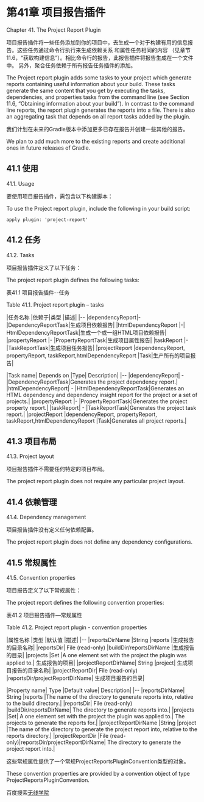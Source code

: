 # **第41章 项目报告插件**

Chapter 41. The Project Report Plugin

项目报告插件将一些任务添加到你的项目中，去生成一个对于构建有用的信息报告。这些任务通过命令行执行来生成依赖关系 和属性任务相同的内容  （见章节11.6，“获取构建信息”）。相比命令行的报告，此报告插件将报告生成在一个文件中。  另外，聚合任务依赖于所有报告任务插件的添加。

The Project report plugin adds some tasks to your project which generate reports containing useful information about your build. These tasks generate the same content that you get by executing the tasks, dependencies, and properties tasks from the command line (see Section 11.6, “Obtaining information about your build”). In contrast to the command line reports, the report plugin generates the reports into a file. There is also an aggregating task that depends on all report tasks added by the plugin.

我们计划在未来的Gradle版本中添加更多已存在报告并创建一些其他的报告。

We plan to add much more to the existing reports and create additional ones in future releases of Gradle.

## **41.1 使用**

41.1. Usage

要使用项目报告插件，需包含以下构建脚本：

To use the Project report plugin, include the following in your build script:

```
apply plugin: 'project-report'
```

## **41.2 任务**

41.2. Tasks

项目报告插件定义了以下任务：

The project report plugin defines the following tasks:

表41.1  项目报告插件--任务

Table 41.1. Project report plugin – tasks

|任务名称	|依赖于|类型	|描述|
|--
|dependencyReport|-	|DependencyReportTask|生成项目依赖报告|
|htmlDependencyReport	|-|	HtmlDependencyReportTask|生成一个或一组HTML项目依赖报告|
|propertyReport	|-	|PropertyReportTask|生成项目属性报告|
|taskReport	|-	|TaskReportTask|生成项目任务报告|
|projectReport	|dependencyReport, propertyReport, taskReport,htmlDependencyReport	|Task|生产所有的项目报告|


|Task name|	Depends on	|Type|	Description|
|--
|dependencyReport|	-	|DependencyReportTask|Generates the project dependency report.|
|htmlDependencyReport|	-	|HtmlDependencyReportTask|Generates an HTML dependency and dependency insight report for the project or a set of projects.|
|propertyReport	|-	|PropertyReportTask|Generates the project property report.|
|taskReport|	-	|TaskReportTask|Generates the project task report.|
|projectReport	|dependencyReport, propertyReport, taskReport,htmlDependencyReport	|Task|Generates all project reports.|



## **41.3 项目布局**

41.3. Project layout

项目报告插件不需要任何特定的项目布局。

The project report plugin does not require any particular project layout.

## **41.4  依赖管理**

41.4. Dependency management

项目报告插件没有定义任何依赖配置。

The project report plugin does not define any dependency configurations.

## **41.5 常规属性**

41.5. Convention properties

项目报告定义了以下常规属性：

The project report defines the following convention properties:

表41.2 项目报告插件—常规属性

Table 41.2. Project report plugin - convention properties

|属性名称	|类型	|默认值	|描述|
|--
|reportsDirName	|String	|reports	|生成报告的目录名称|
|reportsDir|	File (read-only)	|buildDir/reportsDirName	|生成报告的目录|
|projects	|Set<Project>	|A one element set with the project the plugin was applied to.|	生成报告的项目|
|projectReportDirName|	String	|project|	生成项目报告的目录名称|
|projectReportDir|	File (read-only)	|reportsDir/projectReportDirName|	生成项目报告的目录|



|Property name|	Type	|Default value|	Description|
|--
|reportsDirName|	String	|reports	|The name of the directory to generate reports into, relative to the build directory.|
|reportsDir|	File (read-only)	|buildDir/reportsDirName|	The directory to generate reports into.|
|projects	|Set<Project>|	A one element set with the project the plugin was applied to.|	The projects to generate the reports for.|
|projectReportDirName	|String	|project	|The name of the directory to generate the project report into, relative to the reports directory.|
|projectReportDir	|File (read-only)|reportsDir/projectReportDirName|	The directory to generate the project report into.|



这些常规属性提供了一个常规ProjectReportsPluginConvention类型的对象。

These convention properties are provided by a convention object of type ProjectReportsPluginConvention.

百度搜索[无线学院](http://wirelesscollege.cn)
